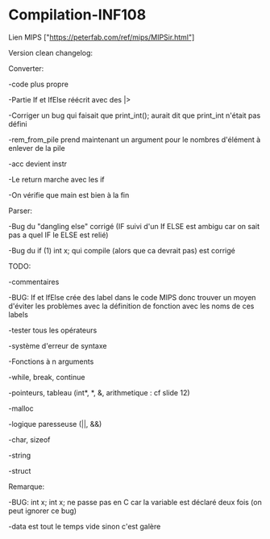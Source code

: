 # Compilation-INF108

Lien MIPS ["https://peterfab.com/ref/mips/MIPSir.html"]

Version clean changelog:

Converter:

-code plus propre

-Partie If et IfElse réécrit avec des |>

-Corriger un bug qui faisait que print_int(); aurait dit que print_int n'était pas défini

-rem_from_pile prend maintenant un argument pour le nombres d'élément à enlever de la pile

-acc devient instr

-Le return marche avec les if

-On vérifie que main est bien à la fin

Parser:

-Bug du "dangling else" corrigé (IF suivi d'un If ELSE est ambigu car on sait pas a quel IF le ELSE est relié)

-Bug du if (1) int x; qui compile (alors que ca devrait pas) est corrigé

TODO:

-commentaires

-BUG: If et IfElse crée des label dans le code MIPS donc trouver un moyen d'éviter les problèmes avec la définition de fonction avec les noms de ces labels

-tester tous les opérateurs

-système d'erreur de syntaxe

-Fonctions à n arguments

-while, break, continue

-pointeurs, tableau (int*, *, &, arithmetique : cf slide 12)

-malloc

-logique paresseuse (||, &&)

-char, sizeof

-string

-struct


Remarque:

-BUG: int x; int x; ne passe pas en C car la variable est déclaré deux fois (on peut ignorer ce bug)

-data est tout le temps vide sinon c'est galère

